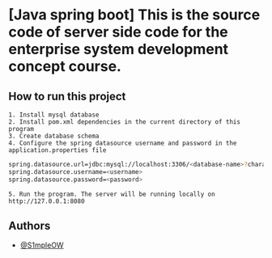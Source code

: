 
# [Java spring boot] This is the source code of server side code for the enterprise system development concept course.

## How to run this project
    1. Install mysql database
    2. Install pom.xml dependencies in the current directory of this program
    3. Create database schema
    4. Configure the spring datasource username and password in the application.properties file
```bash
spring.datasource.url=jdbc:mysql://localhost:3306/<database-name>?characterEncoding=UTF-8   
spring.datasource.username=<username>
spring.datasource.password=<password>
```
    5. Run the program. The server will be running locally on http://127.0.0.1:8080

## Authors

- [@S1mpleOW](https://www.github.com/s1mpleow)

